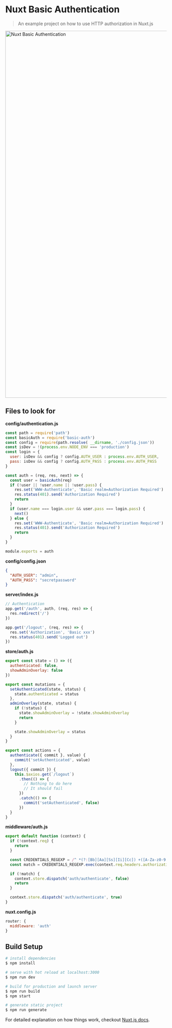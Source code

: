 # Nuxt Basic Authentication

> An example project on how to use HTTP authorization in Nuxt.js

<img width="1147" alt="Nuxt Basic Authentication" src="https://user-images.githubusercontent.com/7046481/58576940-527c3b00-823d-11e9-8267-189d9a7ae71b.png">

## Files to look for
**config/authentication.js**
```js
const path = require('path')
const basicAuth = require('basic-auth')
const config = require(path.resolve( __dirname, './config.json'))
const isDev = !(process.env.NODE_ENV === 'production')
const login = {
  user: isDev && config ? config.AUTH_USER : process.env.AUTH_USER,
  pass: isDev && config ? config.AUTH_PASS : process.env.AUTH_PASS
}

const auth = (req, res, next) => {
  const user = basicAuth(req)
  if (!user || !user.name || !user.pass) {
    res.set('WWW-Authenticate', 'Basic realm=Authorization Required')
    res.status(401).send('Authorization Required')
    return
  }
  if (user.name === login.user && user.pass === login.pass) {
    next()
  } else {
    res.set('WWW-Authenticate', 'Basic realm=Authorization Required')
    res.status(401).send('Authorization Required')
    return
  }
}

module.exports = auth
```
**config/config.json**
```json
{
  "AUTH_USER": "admin",
  "AUTH_PASS": "secretpassword"
}
```
**server/index.js**
```js
// Authentication
app.get('/auth', auth, (req, res) => {
  res.redirect('/')
})

app.get('/logout', (req, res) => {
  res.set('Authorization', 'Basic xxx')
  res.status(401).send('Logged out')
})
```
**store/auth.js**
```js
export const state = () => ({
  authenticated: false,
  showAdminOverlay: false
})

export const mutations = {
  setAuthenticated(state, status) {
    state.authenticated = status
  },
  adminOverlay(state, status) {
    if (!status) {
      state.showAdminOverlay = !state.showAdminOverlay
      return
    }

    state.showAdminOverlay = status
  }
}

export const actions = {
  authenticate({ commit }, value) {
    commit('setAuthenticated', value)
  },
  logout({ commit }) {
    this.$axios.get(`/logout`)
      .then(() => {
        // Nothing to do here
        // It should fail
      })
      .catch(() => {
        commit('setAuthenticated', false)
      })
  }
}
```
**middleware/auth.js**
```js
export default function (context) {
  if (!context.req) {
    return
  }

  const CREDENTIALS_REGEXP = /^ *(?:[Bb][Aa][Ss][Ii][Cc]) +([A-Za-z0-9._~+/-]+=*) *$/
  const match = CREDENTIALS_REGEXP.exec(context.req.headers.authorization)

  if (!match) {
    context.store.dispatch('auth/authenticate', false)
    return
  }

  context.store.dispatch('auth/authenticate', true)
}
```
**nuxt.config.js**
```js
router: {
  middleware: 'auth'
}
````

## Build Setup

``` bash
# install dependencies
$ npm install

# serve with hot reload at localhost:3000
$ npm run dev

# build for production and launch server
$ npm run build
$ npm start

# generate static project
$ npm run generate
```

For detailed explanation on how things work, checkout [Nuxt.js docs](https://nuxtjs.org).
